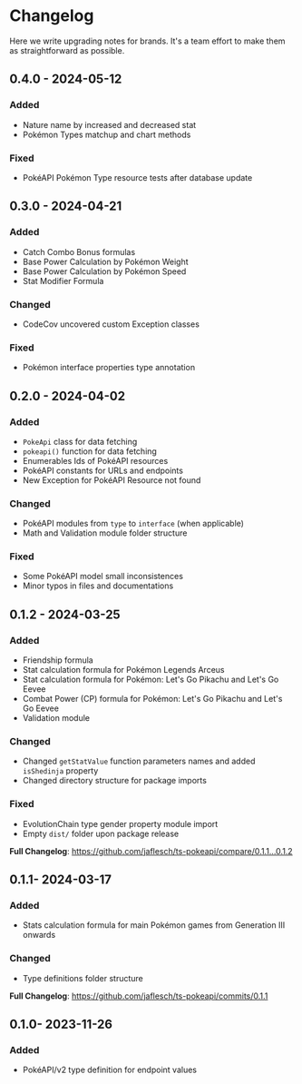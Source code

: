 # Changelog

Here we write upgrading notes for brands. It's a team effort to make them as
straightforward as possible.

## 0.4.0 - 2024-05-12

### Added
- Nature name by increased and decreased stat
- Pokémon Types matchup and chart methods

### Fixed
- PokéAPI Pokémon Type resource tests after database update


## 0.3.0 - 2024-04-21

### Added
- Catch Combo Bonus formulas
- Base Power Calculation by Pokémon Weight
- Base Power Calculation by Pokémon Speed
- Stat Modifier Formula

### Changed
- CodeCov uncovered custom Exception classes

### Fixed
- Pokémon interface properties type annotation

## 0.2.0 - 2024-04-02
 
### Added
- `PokeApi` class for data fetching
- `pokeapi()` function for data fetching
- Enumerables Ids of PokéAPI resources
- PokéAPI constants for URLs and endpoints
- New Exception for PokéAPI Resource not found

### Changed
- PokéAPI modules from `type` to `interface` (when applicable)
- Math and Validation module folder structure

### Fixed
- Some PokéAPI model small inconsistences
- Minor typos in files and documentations

## 0.1.2 - 2024-03-25
 
### Added
- Friendship formula
- Stat calculation formula for Pokémon Legends Arceus
- Stat calculation formula for Pokémon: Let's Go Pikachu and Let's Go Eevee
- Combat Power (CP) formula for Pokémon: Let's Go Pikachu and Let's Go Eevee
- Validation module

### Changed
- Changed `getStatValue` function parameters names and added `isShedinja` property
- Changed directory structure for package imports

### Fixed
- EvolutionChain type gender property module import
- Empty `dist/` folder upon package release


**Full Changelog**: https://github.com/jaflesch/ts-pokeapi/compare/0.1.1...0.1.2

## 0.1.1- 2024-03-17
 
### Added
- Stats calculation formula for main Pokémon games from Generation III onwards

### Changed
- Type definitions folder structure

**Full Changelog**: https://github.com/jaflesch/ts-pokeapi/commits/0.1.1

## 0.1.0- 2023-11-26
 
### Added
- PokéAPI/v2 type definition for endpoint values